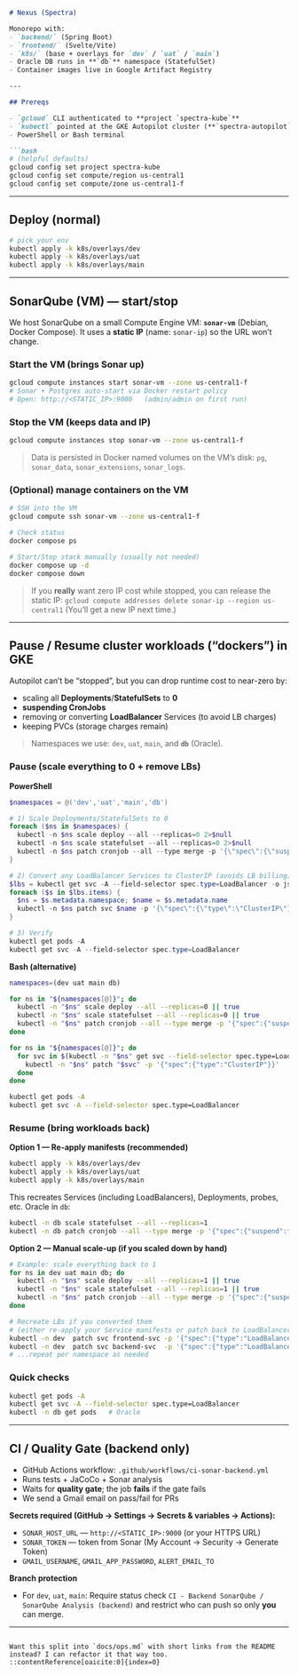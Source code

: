 
````markdown
# Nexus (Spectra)

Monorepo with:
- `backend/` (Spring Boot)
- `frontend/` (Svelte/Vite)
- `k8s/` (base + overlays for `dev` / `uat` / `main`)
- Oracle DB runs in **`db`** namespace (StatefulSet)
- Container images live in Google Artifact Registry

---

## Prereqs

- `gcloud` CLI authenticated to **project `spectra-kube`**
- `kubectl` pointed at the GKE Autopilot cluster (**`spectra-autopilot`**)
- PowerShell or Bash terminal

```bash
# (helpful defaults)
gcloud config set project spectra-kube
gcloud config set compute/region us-central1
gcloud config set compute/zone us-central1-f
````

---

## Deploy (normal)

```bash
# pick your env
kubectl apply -k k8s/overlays/dev
kubectl apply -k k8s/overlays/uat
kubectl apply -k k8s/overlays/main
```

---

## SonarQube (VM) — start/stop

We host SonarQube on a small Compute Engine VM: **`sonar-vm`** (Debian, Docker Compose).
It uses a **static IP** (name: `sonar-ip`) so the URL won’t change.

### Start the VM (brings Sonar up)

```bash
gcloud compute instances start sonar-vm --zone us-central1-f
# Sonar + Postgres auto-start via Docker restart policy
# Open: http://<STATIC_IP>:9000   (admin/admin on first run)
```

### Stop the VM (keeps data and IP)

```bash
gcloud compute instances stop sonar-vm --zone us-central1-f
```

> Data is persisted in Docker named volumes on the VM’s disk:
> `pg`, `sonar_data`, `sonar_extensions`, `sonar_logs`.

### (Optional) manage containers on the VM

```bash
# SSH into the VM
gcloud compute ssh sonar-vm --zone us-central1-f

# Check status
docker compose ps

# Start/Stop stack manually (usually not needed)
docker compose up -d
docker compose down
```

> If you **really** want zero IP cost while stopped, you can release the static IP:
> `gcloud compute addresses delete sonar-ip --region us-central1`
> (You’ll get a new IP next time.)

---

## Pause / Resume cluster workloads (“dockers”) in GKE

Autopilot can’t be “stopped”, but you can drop runtime cost to near-zero by:

* scaling all **Deployments**/**StatefulSets** to **0**
* **suspending CronJobs**
* removing or converting **LoadBalancer** Services (to avoid LB charges)
* keeping PVCs (storage charges remain)

> Namespaces we use: `dev`, `uat`, `main`, and **`db`** (Oracle).

### Pause (scale everything to 0 + remove LBs)

**PowerShell**

```powershell
$namespaces = @('dev','uat','main','db')

# 1) Scale Deployments/StatefulSets to 0
foreach ($ns in $namespaces) {
  kubectl -n $ns scale deploy --all --replicas=0 2>$null
  kubectl -n $ns scale statefulset --all --replicas=0 2>$null
  kubectl -n $ns patch cronjob --all --type merge -p '{\"spec\":{\"suspend\":true}}' 2>$null
}

# 2) Convert any LoadBalancer Services to ClusterIP (avoids LB billing)
$lbs = kubectl get svc -A --field-selector spec.type=LoadBalancer -o json | ConvertFrom-Json
foreach ($s in $lbs.items) {
  $ns = $s.metadata.namespace; $name = $s.metadata.name
  kubectl -n $ns patch svc $name -p '{\"spec\":{\"type\":\"ClusterIP\"}}'
}

# 3) Verify
kubectl get pods -A
kubectl get svc -A --field-selector spec.type=LoadBalancer
```

**Bash (alternative)**

```bash
namespaces=(dev uat main db)

for ns in "${namespaces[@]}"; do
  kubectl -n "$ns" scale deploy --all --replicas=0 || true
  kubectl -n "$ns" scale statefulset --all --replicas=0 || true
  kubectl -n "$ns" patch cronjob --all --type merge -p '{"spec":{"suspend":true}}' || true
done

for ns in "${namespaces[@]}"; do
  for svc in $(kubectl -n "$ns" get svc --field-selector spec.type=LoadBalancer -o name); do
    kubectl -n "$ns" patch "$svc" -p '{"spec":{"type":"ClusterIP"}}'
  done
done

kubectl get pods -A
kubectl get svc -A --field-selector spec.type=LoadBalancer
```

### Resume (bring workloads back)

**Option 1 — Re-apply manifests (recommended)**

```bash
kubectl apply -k k8s/overlays/dev
kubectl apply -k k8s/overlays/uat
kubectl apply -k k8s/overlays/main
```

This recreates Services (including LoadBalancers), Deployments, probes, etc.
Oracle in `db`:

```bash
kubectl -n db scale statefulset --all --replicas=1
kubectl -n db patch cronjob --all --type merge -p '{"spec":{"suspend":false}}' 2>/dev/null || true
```

**Option 2 — Manual scale-up (if you scaled down by hand)**

```bash
# Example: scale everything back to 1
for ns in dev uat main db; do
  kubectl -n "$ns" scale deploy --all --replicas=1 || true
  kubectl -n "$ns" scale statefulset --all --replicas=1 || true
  kubectl -n "$ns" patch cronjob --all --type merge -p '{"spec":{"suspend":false}}' || true
done

# Recreate LBs if you converted them
# (either re-apply your Service manifests or patch back to LoadBalancer)
kubectl -n dev  patch svc frontend-svc -p '{"spec":{"type":"LoadBalancer"}}'   2>/dev/null || true
kubectl -n dev  patch svc backend-svc  -p '{"spec":{"type":"LoadBalancer"}}'   2>/dev/null || true
# ...repeat per namespace as needed
```

### Quick checks

```bash
kubectl get pods -A
kubectl get svc -A --field-selector spec.type=LoadBalancer
kubectl -n db get pods   # Oracle
```

---

## CI / Quality Gate (backend only)

* GitHub Actions workflow: `.github/workflows/ci-sonar-backend.yml`
* Runs tests + JaCoCo + Sonar analysis
* Waits for **quality gate**; the job **fails** if the gate fails
* We send a Gmail email on pass/fail for PRs

**Secrets required (GitHub → Settings → Secrets & variables → Actions):**

* `SONAR_HOST_URL` — `http://<STATIC_IP>:9000` (or your HTTPS URL)
* `SONAR_TOKEN` — token from Sonar (My Account → Security → Generate Token)
* `GMAIL_USERNAME`, `GMAIL_APP_PASSWORD`, `ALERT_EMAIL_TO`

**Branch protection**

* For `dev`, `uat`, `main`: Require status check
  `CI - Backend SonarQube / SonarQube Analysis (backend)`
  and restrict who can push so only **you** can merge.

---

```

Want this split into `docs/ops.md` with short links from the README instead? I can refactor it that way too.
::contentReference[oaicite:0]{index=0}
```